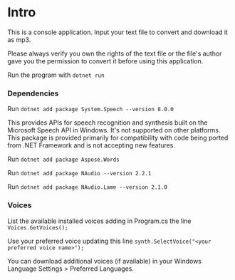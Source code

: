# Intro

This is a console application.
Input your text file to convert and download it as mp3.

Please always verify you own the rights of the text file or the file's author gave you the permission to convert it before using this application.

Run the program with `dotnet run`


### Dependencies

Run `dotnet add package System.Speech --version 8.0.0`

This provides APIs for speech recognition and synthesis built on the Microsoft Speech API in Windows. It's not supported on other platforms.
This package is provided primarily for compatibility with code being ported from .NET Framework and is not accepting new features.


Run `dotnet add package Aspose.Words`

Run `dotnet add package NAudio --version 2.2.1`

Run `dotnet add package NAudio.Lame --version 2.1.0`


### Voices

List the available installed voices adding in Program.cs the line `Voices.GetVoices();`

Use your preferred voice updating this line  `synth.SelectVoice("<your preferred voice name>");`

You can download additional voices (if available) in your Windows Language Settings > Preferred Languages.